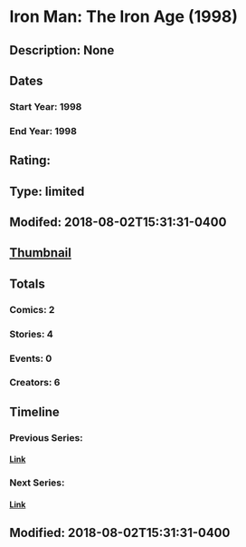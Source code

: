 # Iron Man: The Iron Age (1998)
## Description: None
## Dates
### Start Year: 1998
### End Year: 1998
## Rating: 
## Type: limited
## Modifed: 2018-08-02T15:31:31-0400
## [Thumbnail](http://i.annihil.us/u/prod/marvel/i/mg/8/60/5b635c0b6a0d0.jpg)
## Totals
### Comics: 2
### Stories: 4
### Events: 0
### Creators: 6
## Timeline
### Previous Series: 
#### [Link]()
### Next Series: 
#### [Link]()
## Modified: 2018-08-02T15:31:31-0400